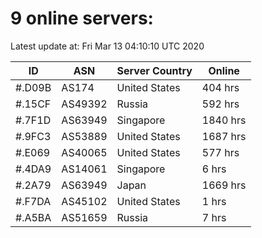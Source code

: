 # 9 online servers:

Latest update at: Fri Mar 13 04:10:10 UTC 2020

| ID | ASN | Server Country | Online |
| -- | --- | -------------- | ------ |
| #.D09B | AS174 | United States | 404 hrs |
| #.15CF | AS49392 | Russia | 592 hrs |
| #.7F1D | AS63949 | Singapore | 1840 hrs |
| #.9FC3 | AS53889 | United States | 1687 hrs |
| #.E069 | AS40065 | United States | 577 hrs |
| #.4DA9 | AS14061 | Singapore | 6 hrs |
| #.2A79 | AS63949 | Japan | 1669 hrs |
| #.F7DA | AS45102 | United States | 1 hrs |
| #.A5BA | AS51659 | Russia | 7 hrs |

